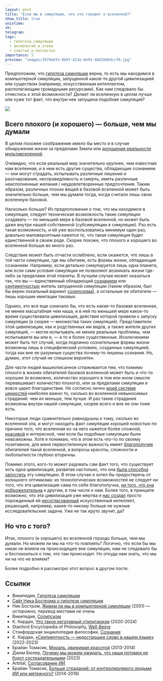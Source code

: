 ```yaml
---
layout: post
title: "Если мы в симуляции, что это говорит о вселенной?"
show_title: true
unixtime: 
vk: 
telegram: 
tags:
  - гипотеза_симуляции
  - аксиология_и_этика
  - счастье_и_несчастье
importance: 5
preview: "images/3979e833-0b07-413e-8e93-4b8204bdccf0.jpg"
---
```

Предположим, что [гипотеза симуляции](https://ru.wikipedia.org/wiki/%D0%93%D0%B8%D0%BF%D0%BE%D1%82%D0%B5%D0%B7%D0%B0_%D1%81%D0%B8%D0%BC%D1%83%D0%BB%D1%8F%D1%86%D0%B8%D0%B8) верна, то есть мы находимся в компьютерной симуляции, запущенной какой-то другой цивилизацией или существом (например, искусственным интеллектом, располагающим громадными ресурсами). Как нам следовало бы отнестись к этой возможности? Делает ли вселенную в целом лучше или хуже тот факт, что внутри нее запущена подобная симуляция?

<img src="images/3979e833-0b07-413e-8e93-4b8204bdccf0.jpg"/>

## Всего плохого (и хорошего) — больше, чем мы думали

В целом похожее соображение имело бы место и в случае обнаружения жизни за пределами Земли или [допущения реальности мультивселенной](https://reducingsuffering.github.io/david-pearce-quantum-ethics-suffering-in-the-multiverse.html).

Очевидно, что если реальный мир значительно крупнее, чем известная нам вселенная, и в нем есть другие существа, обладающие сознанием — они могут страдать, испытывать различные лишения и разочарования, несправедливость и смерть, иметь различные неисполненные желания / неудовлетворенные предпочтения. Таким образом, различных плохих вещей в базовой вселенной может быть значительно больше, чем мы думали тогда, когда считали лишь свою вселенную базовой.

Насколько больше? Из предположения о том, что мы находимся в симуляции, следует техническая возможность такие симуляции создавать — по меньшей мере в базовой вселенной, но может быть даже внутри нашей собственной (субсимуляции в симуляции). Раз есть такая возможность, и ей уже воспользовались минимум один раз, довольно маловероятным кажется то, что такая симуляция будет единственной в своем роде. Скорее похоже, что плохого и хорошего во вселенной больше во много раз.

Следствие может быть отчасти ослаблено, если окажется, что лишь в той части симуляции, где мы обитаем, есть формы жизни, обладающие сознанием. Например, если детально симулируется лишь одна планета, или если сами условия симуляции не позволяют возникать жизни где-либо за пределами этой планеты. В лучшем случае может оказаться так, что вы — единственный обладающий [сознанием](https://philosophy.ru/ru/consciousness/) или [сентиентностью](466.html) житель запущенной симуляции (таким образом, был бы верен локальный вариант [солипсизма](https://ru.wikipedia.org/wiki/%D0%A1%D0%BE%D0%BB%D0%B8%D0%BF%D1%81%D0%B8%D0%B7%D0%BC)), а остальные ее обитатели — лишь хорошие имитации таковых.

Однако, это все еще означало бы, что есть какая-то базовая вселенная, не менее масштабная чем наша, и в ней по меньшей мере какое-то время существовала цивилизация, действия которой привели к запуску симуляции (а скорее — множества таких симуляций). Представители этой цивилизации, как и родственных им видов, а также жители других симуляций, — могли испытывать не менее реальные проблемы, чем испытываете вы или я, — а то и более существенные. Исключением может быть тот случай, когда подлинно сознательные формы жизни возможны лишь в специфический условиях, созданных симуляцией, тогда как вне ее разумные существа почему-то лишены сознания. Но, думаю, этот случай не слишком вероятен.

Для части людей вышеописанное сглаживается тем, что помимо плохого в жизнях обитателей базовой вселенной может быть и что-то хорошее (и возможно, количество хорошего в том или ином смысле перевешивает количество плохого), или за пределами симуляции и вовсе царит благоденствие. Но согласно лично [моей системе ценностей](https://reducingsuffering.github.io/what-is-negative-utilitarianism.html) наиболее важно то, сколько во вселенной невыносимых страданий: чем их меньше, тем лучше. И раз такие страдания возможны внутри нашей симуляции, скорее всего и вне ее они тоже есть.

Некоторые люди сравнительно равнодушны к тому, сколько во вселенной зла, и могут находить факт симуляции хорошей новостью по причине того, что вселенная из-за него кажется более сложной, [красивой](https://reducingsuffering.github.io/brian-tomasik-beauty-driven-morality.html) и интересной, чем если бы подобные симуляции были невозможны. Хотя я понимаю, что в этом есть что-то по своему позитивное, для меня первостепенную важность имеет [благополучие](https://plato.stanford.edu/entries/well-being/) обитателей такой вселенной, а вопросы красоты, сложности и любопытности глубоко вторичны.

Помимо этого, кого-то может радовать сам факт того, что существует хоть одна цивилизация, развитая настолько, что она [была способна запустить](https://habr.com/ru/articles/516598/) эту симуляцию. В этом случае я хотел бы предостеречь от излишнего оптимизма: из технологических возможностей не следует ни того, что эта цивилизация сама по себе благополучна, [ни того, что она доброжелательна](https://reducingsuffering.github.io/jim-buhler-why-we-may-expect-our-successors-not-to-care-about-suffering.html) к другим, в том числе к нам. Более того, в принципе возможно, что эта цивилизация уже мертва и [нас создал](https://reducingsuffering.github.io/brian-tomasik-2.html) просто порожденный ей [несогласованный](https://arbital-ru.github.io/p/ai_alignment/) искусственный интеллект, решающий, например, какие-то никому больше не нужные исследовательские задачи. Уже не так круто звучит, да?

## Но что с того?

Итак, плохого (и хорошего) во вселенной гораздо больше, чем мы думали. Но можем ли мы на что-то повлиять? Логично, что если бы мы никак не влияли на происходящее вне симуляции, нам не следовало бы и беспокоиться о том, что там происходит. Но откуда нам знать, что мы ни на что не влияем?

Более подробно я рассмотрю этот вопрос в другом посте.

## Ссылки

- Википедия, [Гипотеза симуляции](https://ru.wikipedia.org/wiki/%D0%93%D0%B8%D0%BF%D0%BE%D1%82%D0%B5%D0%B7%D0%B0_%D1%81%D0%B8%D0%BC%D1%83%D0%BB%D1%8F%D1%86%D0%B8%D0%B8)
- [Сайт Ника Бострома о гипотезе симуляции](https://simulation-argument.com/)
- Ник Бостром, [Живем ли мы в компьютерной симуляции](https://habr.com/ru/articles/516598/) (2001) — _осторожно, перевод местами не очень_
- Википедия, [Солипсизм](https://ru.wikipedia.org/wiki/%D0%A1%D0%BE%D0%BB%D0%B8%D0%BF%D1%81%D0%B8%D0%B7%D0%BC)
- К. Кирдан, [Что такое негативный утилитаризм](https://reducingsuffering.github.io/what-is-negative-utilitarianism.html) (2020-2024)
- Stanford Encyclopedia of Philosophy, [Well-Being](https://plato.stanford.edu/entries/well-being/)
- Стэнфордская энциклопедия философии, [Сознание](https://philosophy.ru/ru/consciousness/)
- К. Кирдан, [«Cентиентность — недостающее слово в нашем языке»](466.html) (2022-2023)
- Брайан Томасик, [Мораль, движимая красотой](https://reducingsuffering.github.io/brian-tomasik-beauty-driven-morality.html) (2013-2014)
- Джим Бюлер, [Почему мы можем ожидать, что наши потомки не будут сострадательными](https://reducingsuffering.github.io/jim-buhler-why-we-may-expect-our-successors-not-to-care-about-suffering.html) (2023)
- Arbital, [Согласование ИИ](https://arbital-ru.github.io/p/ai_alignment/)
- Брайан Томасик, [Больше страданий: от контролируемого людьми ИИ или мятежного?](https://reducingsuffering.github.io/brian-tomasik-2.html) (2014-2019)
